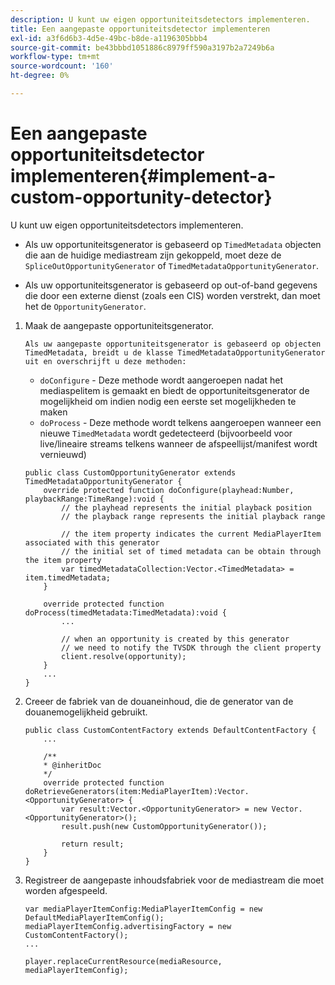 ```yaml
---
description: U kunt uw eigen opportuniteitsdetectors implementeren.
title: Een aangepaste opportuniteitsdetector implementeren
exl-id: a3f6d6b3-4d5e-49bc-b8de-a1196305bbb4
source-git-commit: be43bbbd1051886c8979ff590a3197b2a7249b6a
workflow-type: tm+mt
source-wordcount: '160'
ht-degree: 0%

---
```


# Een aangepaste opportuniteitsdetector implementeren{#implement-a-custom-opportunity-detector}

U kunt uw eigen opportuniteitsdetectors implementeren.

* Als uw opportuniteitsgenerator is gebaseerd op `TimedMetadata` objecten die aan de huidige mediastream zijn gekoppeld, moet deze de `SpliceOutOpportunityGenerator` of `TimedMetadataOpportunityGenerator`.

* Als uw opportuniteitsgenerator is gebaseerd op out-of-band gegevens die door een externe dienst (zoals een CIS) worden verstrekt, dan moet het de `OpportunityGenerator`.

1. Maak de aangepaste opportuniteitsgenerator.

       Als uw aangepaste opportuniteitsgenerator is gebaseerd op objecten TimedMetadata, breidt u de klasse TimedMetadataOpportunityGenerator uit en overschrijft u deze methoden:
   
   * `doConfigure` - Deze methode wordt aangeroepen nadat het mediaspelitem is gemaakt en biedt de opportuniteitsgenerator de mogelijkheid om indien nodig een eerste set mogelijkheden te maken
   * `doProcess` - Deze methode wordt telkens aangeroepen wanneer een nieuwe `TimedMetadata` wordt gedetecteerd (bijvoorbeeld voor live/lineaire streams telkens wanneer de afspeellijst/manifest wordt vernieuwd)

   ```
   public class CustomOpportunityGenerator extends TimedMetadataOpportunityGenerator { 
       override protected function doConfigure(playhead:Number, playbackRange:TimeRange):void { 
           // the playhead represents the initial playback position 
           // the playback range represents the initial playback range 
   
           // the item property indicates the current MediaPlayerItem associated with this generator 
           // the initial set of timed metadata can be obtain through the item property 
           var timedMetadataCollection:Vector.<TimedMetadata> = item.timedMetadata; 
       } 
   
       override protected function doProcess(timedMetadata:TimedMetadata):void { 
           ... 
   
           // when an opportunity is created by this generator 
           // we need to notify the TVSDK through the client property 
           client.resolve(opportunity); 
       }  
       ... 
   }
   ```

1. Creeer de fabriek van de douaneinhoud, die de generator van de douanemogelijkheid gebruikt.

   ```
   public class CustomContentFactory extends DefaultContentFactory { 
       ... 
   
       /** 
       * @inheritDoc 
       */ 
       override protected function doRetrieveGenerators(item:MediaPlayerItem):Vector.<OpportunityGenerator> { 
           var result:Vector.<OpportunityGenerator> = new Vector.<OpportunityGenerator>(); 
           result.push(new CustomOpportunityGenerator()); 
   
           return result; 
       } 
   }
   ```

1. Registreer de aangepaste inhoudsfabriek voor de mediastream die moet worden afgespeeld.

   ```
   var mediaPlayerItemConfig:MediaPlayerItemConfig = new DefaultMediaPlayerItemConfig(); 
   mediaPlayerItemConfig.advertisingFactory = new CustomContentFactory(); 
   ... 
   
   player.replaceCurrentResource(mediaResource, mediaPlayerItemConfig);
   ```
